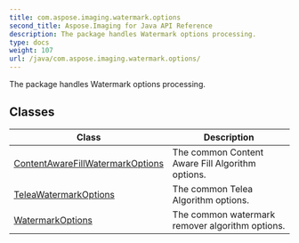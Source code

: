 ```yaml
---
title: com.aspose.imaging.watermark.options
second_title: Aspose.Imaging for Java API Reference
description: The package handles Watermark options processing.
type: docs
weight: 107
url: /java/com.aspose.imaging.watermark.options/
---
```


The package handles Watermark options processing.


## Classes

| Class | Description |
| --- | --- |
| [ContentAwareFillWatermarkOptions](../com.aspose.imaging.watermark.options/contentawarefillwatermarkoptions) | The common Content Aware Fill Algorithm options. |
| [TeleaWatermarkOptions](../com.aspose.imaging.watermark.options/teleawatermarkoptions) | The common Telea Algorithm options. |
| [WatermarkOptions](../com.aspose.imaging.watermark.options/watermarkoptions) | The common watermark remover algorithm options. |
